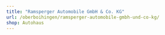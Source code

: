 ```yaml
---
title: "Ramsperger Automobile GmbH & Co. KG"
url: /oberboihingen/ramsperger-automobile-gmbh-und-co-kg/
shop: Autohaus
---
```

